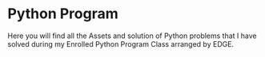 # Python Program

Here you will find all the Assets and solution of Python problems that I have solved during my Enrolled Python Program Class arranged by EDGE.
